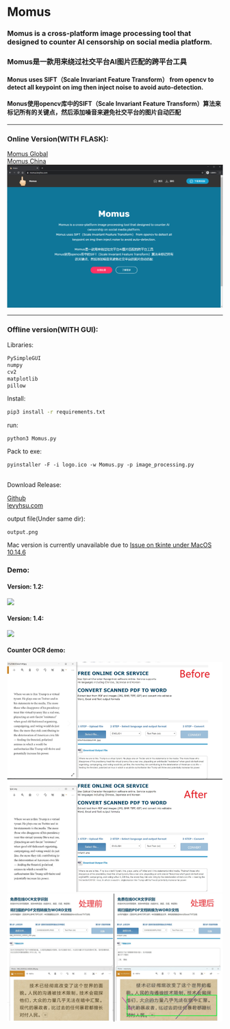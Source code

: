 # Momus
### Momus is a cross-platform image processing tool that designed to counter AI censorship on social media platform.
### Momus是一款用来绕过社交平台AI图片匹配的跨平台工具

#### Monus uses SIFT（Scale Invariant Feature Transform） from opencv to detect all keypoint on img then inject noise to avoid auto-detection.
#### Monus使用opencv库中的SIFT（Scale Invariant Feature Transform）算法来标记所有的关键点，然后添加噪音来避免社交平台的图片自动匹配
****
### Online Version(WITH FLASK):
[Momus Global](https://momus.levyhsu.com/)<br/>
[Momus China](http://direct.momus.levyhsu.com/)<br/>
![](Demo/online_demo_1.png)
****
### Offline version(WITH GUI):
Libraries:
```
PySimpleGUI
numpy
cv2
matplotlib
pillow
```

Install:
```bash
pip3 install -r requirements.txt
```
run:
```bash
python3 Momus.py
```
Pack to exe:
```
pyinstaller -F -i logo.ico -w Momus.py -p image_processing.py
```
<br/>
Download Release:

[Github](https://github.com/LevyHsu/Momus/releases)<br/>
[levyhsu.com](https://levyhsu.com/uploads/Momus.exe)
<br/>

output file(Under same dir):
```
output.png
```
Mac version is currently unavailable due to [Issue on tkinte under MacOS 10.14.6](https://discussions.apple.com/thread/250549297)<br/>

### Demo:
#### Version: 1.2:
![](Demo/Momus_Demo.gif)
#### Version: 1.4:
![](Demo/Momus_Demo_2.gif)
#### Counter OCR demo:
![](Demo/Merge2.jpg)
![](Demo/Merge.jpg)

